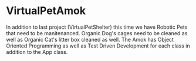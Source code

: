 # VirtualPetAmok
In addition to last project (VirtualPetShelter) this time we have Robotic Pets that need to be manitenanced.
Organic Dog's cages need to be cleaned as well as Organic Cat's litter box cleaned as well.
The Amok has Object Oriented Programming as well as Test Driven Development for each class in addition to the App class.
